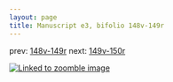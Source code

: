 ```yaml
---
layout: page
title: Manuscript e3, bifolio 148v-149r
---
```


prev: [148v-149r](../148v-149r/) next: [149v-150r](../149v-150r/)



[![Linked to zoomble image](http://www.homermultitext.org/iipsrv?IIIF=/project/homer/pyramidal/deepzoom/hmt/e3bifolio/v1/E3_148v_149r.tif/full/2000,/0/default.jpg)](http://www.homermultitext.org/ict2/?urn=urn:cite2:hmt:e3bifolio.v1:E3_148v_149r)

